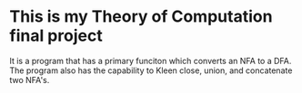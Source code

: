 # This is my Theory of Computation final project 
It is a program that has a primary funciton which converts an NFA to a DFA. The program also has the capability 
to Kleen close, union, and concatenate two NFA's.
